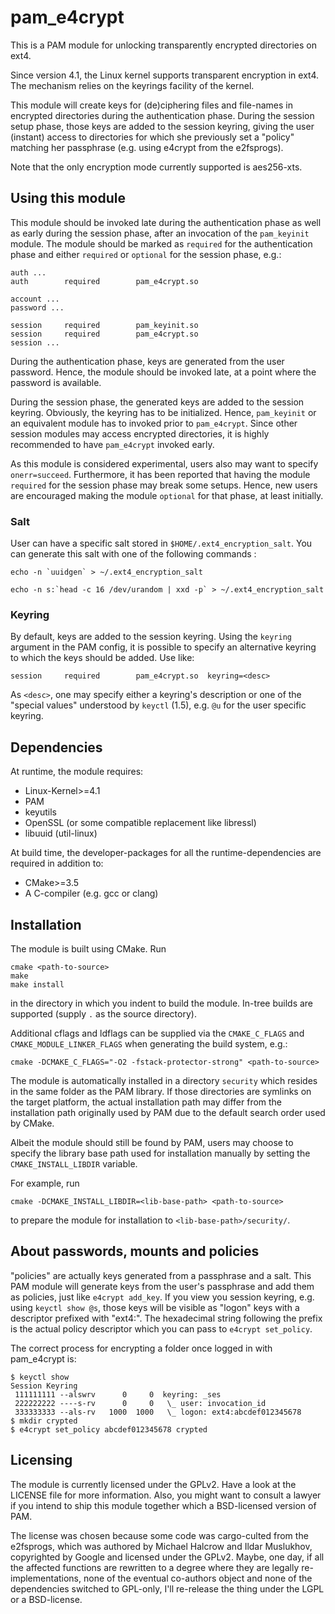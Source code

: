 # pam_e4crypt

This is a PAM module for unlocking transparently encrypted directories on ext4.

Since version 4.1, the Linux kernel supports transparent encryption in ext4.  The
mechanism relies on the keyrings facility of the kernel.

This module will create keys for (de)ciphering files and file-names in encrypted
directories during the authentication phase. During the session setup phase,
those keys are added to the session keyring, giving the user (instant) access
to directories for which she previously set a "policy" matching her passphrase
(e.g. using e4crypt from the e2fsprogs).

Note that the only encryption mode currently supported is aes256-xts.


## Using this module

This module should be invoked late during the authentication phase as well as
early during the session phase, after an invocation of the `pam_keyinit` module.
The module should be marked as `required` for the authentication phase and
either `required` or `optional` for the session phase, e.g.:

```
auth ...
auth        required        pam_e4crypt.so

account ...
password ...

session     required        pam_keyinit.so
session     required        pam_e4crypt.so
session ...
```

During the authentication phase, keys are generated from the user password.
Hence, the module should be invoked late, at a point where the password is
available.

During the session phase, the generated keys are added to the session keyring.
Obviously, the keyring has to be initialized. Hence, `pam_keyinit` or an
equivalent module has to invoked prior to `pam_e4crypt`. Since other session
modules may access encrypted directories, it is highly recommended to have
`pam_e4crypt` invoked early.

As this module is considered experimental, users also may want to specify
`onerr=succeed`. Furthermore, it has been reported that having the module
`required` for the session phase may break some setups. Hence, new users are
encouraged making the module `optional` for that phase, at least initially.


### Salt

User can have a specific salt stored in `$HOME/.ext4_encryption_salt`.
You can generate this salt with one of the following commands :

``` echo -n `uuidgen` > ~/.ext4_encryption_salt ```

``` echo -n s:`head -c 16 /dev/urandom | xxd -p` > ~/.ext4_encryption_salt ```


### Keyring

By default, keys are added to the session keyring. Using the `keyring` argument
in the PAM config, it is possible to specify an alternative keyring to which the
keys should be added. Use like:

```
session     required        pam_e4crypt.so  keyring=<desc>
```

As `<desc>`, one may specify either a keyring's description or one of the
"special values" understood by `keyctl` (1.5), e.g. `@u` for the user specific
keyring.


## Dependencies

At runtime, the module requires:
 * Linux-Kernel>=4.1
 * PAM
 * keyutils
 * OpenSSL (or some compatible replacement like libressl)
 * libuuid (util-linux)

At build time, the developer-packages for all the runtime-dependencies are
required in addition to:
 * CMake>=3.5
 * A C-compiler (e.g. gcc or clang)


## Installation

The module is built using CMake. Run

```
cmake <path-to-source>
make
make install
```
in the directory in which you indent to build the module. In-tree builds are
supported (supply `.` as the source directory).

Additional cflags and ldflags can be supplied via the `CMAKE_C_FLAGS` and
`CMAKE_MODULE_LINKER_FLAGS` when generating the build system, e.g.:
```
cmake -DCMAKE_C_FLAGS="-O2 -fstack-protector-strong" <path-to-source>
```

The module is automatically installed in a directory `security` which resides in
the same folder as the PAM library. If those directories are symlinks on the
target platform, the actual installation path may differ from the installation
path originally used by PAM due to the default search order used by CMake.

Albeit the module should still be found by PAM, users may choose to specify the
library base path used for installation manually by setting the
`CMAKE_INSTALL_LIBDIR` variable.

For example, run
```
cmake -DCMAKE_INSTALL_LIBDIR=<lib-base-path> <path-to-source>
```
to prepare the module for installation to `<lib-base-path>/security/`.


## About passwords, mounts and policies

"policies" are actually keys generated from a passphrase and a salt. This PAM
module will generate keys from the user's passphrase and add them as policies,
just like `e4crypt add_key`. If you view you session keyring, e.g. using
`keyctl show @s`, those keys will be visible as "logon" keys with a descriptor
prefixed with "ext4:". The hexadecimal string following the prefix is the actual
policy descriptor which you can pass to `e4crypt set_policy`.

The correct process for encrypting a folder once logged in with pam_e4crypt is:

```
$ keyctl show
Session Keyring
 111111111 --alswrv      0     0  keyring: _ses
 222222222 ----s-rv      0     0   \_ user: invocation_id
 333333333 --als-rv   1000  1000   \_ logon: ext4:abcdef012345678
$ mkdir crypted
$ e4crypt set_policy abcdef012345678 crypted
```

## Licensing

The module is currently licensed under the GPLv2. Have a look at the LICENSE
file for more information. Also, you might want to consult a lawyer if you
intend to ship this module together which a BSD-licensed version of PAM.

The license was chosen because some code was cargo-culted from the e2fsprogs,
which was authored by Michael Halcrow and Ildar Muslukhov, copyrighted by Google
and licensed under the GPLv2. Maybe, one day, if all the affected functions are
rewritten to a degree where they are legally re-implementations, none of the
eventual co-authors object and none of the dependencies switched to GPL-only,
I'll re-release the thing under the LGPL or a BSD-license.

